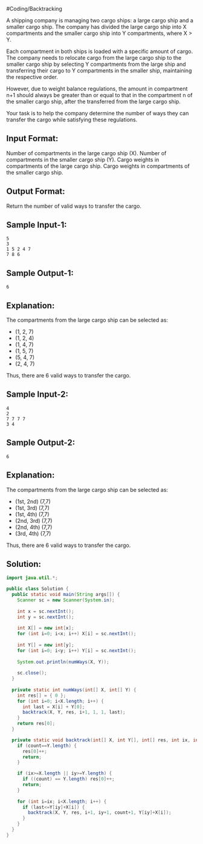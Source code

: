 #Coding/Backtracking 

A shipping company is managing two cargo ships: a large cargo ship and a smaller cargo ship. The company has divided the large cargo ship into X compartments and the smaller cargo ship into Y compartments, where X > Y.

Each compartment in both ships is loaded with a specific amount of cargo. 
The company needs to relocate cargo from the large cargo ship to the smaller cargo ship by selecting Y compartments from the large ship and transferring their cargo to Y compartments in the smaller ship, maintaining the respective order.

However, due to weight balance regulations, the amount in compartment n+1 should always be greater than or equal to that in the compartment n of the smaller cargo ship, after the transferred from the large cargo ship.

Your task is to help the company determine the number of ways they can transfer the cargo while satisfying these regulations.

Input Format:
-------------
Number of compartments in the large cargo ship (X).
Number of compartments in the smaller cargo ship (Y).
Cargo weights in compartments of the large cargo ship.
Cargo weights in compartments of the smaller cargo ship.

Output Format:
----------------
Return the number of valid ways to transfer the cargo.


Sample Input-1:
--------------
```
5
3
1 5 2 4 7
7 8 6
```

Sample Output-1:
----------------
```
6
```

Explanation:
-----------
The compartments from the large cargo ship can be selected as:
- (1, 2, 7)
- (1, 2, 4)
- (1, 4, 7)
- (1, 5, 7)
- (5, 4, 7)
- (2, 4, 7)  

Thus, there are 6 valid ways to transfer the cargo.

Sample Input-2:
--------------
```
4
2
7 7 7 7
3 4
```

Sample Output-2:
----------------
```
6
```

Explanation:
-----------
The compartments from the large cargo ship can be selected as:
- (1st, 2nd) (7,7)
- (1st, 3rd) (7,7)
- (1st, 4th) (7,7)
- (2nd, 3rd) (7,7)
- (2nd, 4th) (7,7)
- (3rd, 4th) (7,7)  

Thus, there are 6 valid ways to transfer the cargo.

## Solution:

```java
import java.util.*;

public class Solution {
  public static void main(String args[]) {
    Scanner sc = new Scanner(System.in);
    
    int x = sc.nextInt();
    int y = sc.nextInt();
    
    int X[] = new int[x];
    for (int i=0; i<x; i++) X[i] = sc.nextInt();
    
    int Y[] = new int[y];
    for (int i=0; i<y; i++) Y[i] = sc.nextInt();
    
    System.out.println(numWays(X, Y));
    
    sc.close();
  }
  
  private static int numWays(int[] X, int[] Y) {
    int res[] = { 0 };
    for (int i=0; i<X.length; i++) {
      int last = X[i] + Y[0];
      backtrack(X, Y, res, i+1, 1, 1, last);
    }
    return res[0];
  }

  private static void backtrack(int[] X, int Y[], int[] res, int ix, int iy, int count, int last) {
    if (count==Y.length) {
      res[0]++;
      return;
    }

    if (ix>=X.length || iy>=Y.length) {
      if ((count) == Y.length) res[0]++;
      return;
    }
    
    for (int i=ix; i<X.length; i++) {
      if (last<=Y[iy]+X[i]) {
        backtrack(X, Y, res, i+1, iy+1, count+1, Y[iy]+X[i]);
      }
    }
  }
}
```